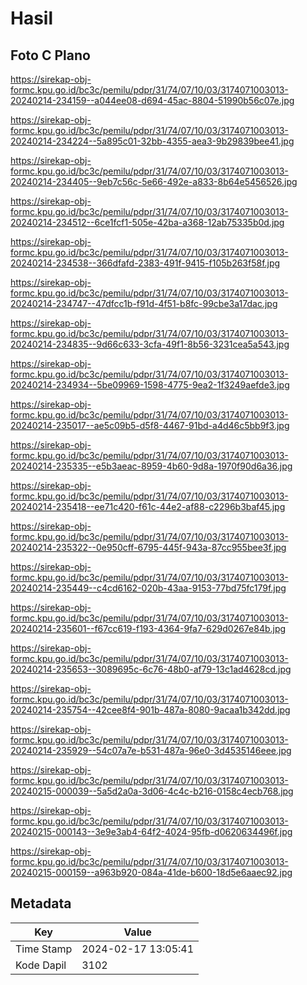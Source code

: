 # Hasil

## Foto C Plano

https://sirekap-obj-formc.kpu.go.id/bc3c/pemilu/pdpr/31/74/07/10/03/3174071003013-20240214-234159--a044ee08-d694-45ac-8804-51990b56c07e.jpg

https://sirekap-obj-formc.kpu.go.id/bc3c/pemilu/pdpr/31/74/07/10/03/3174071003013-20240214-234224--5a895c01-32bb-4355-aea3-9b29839bee41.jpg

https://sirekap-obj-formc.kpu.go.id/bc3c/pemilu/pdpr/31/74/07/10/03/3174071003013-20240214-234405--9eb7c56c-5e66-492e-a833-8b64e5456526.jpg

https://sirekap-obj-formc.kpu.go.id/bc3c/pemilu/pdpr/31/74/07/10/03/3174071003013-20240214-234512--6ce1fcf1-505e-42ba-a368-12ab75335b0d.jpg

https://sirekap-obj-formc.kpu.go.id/bc3c/pemilu/pdpr/31/74/07/10/03/3174071003013-20240214-234538--366dfafd-2383-491f-9415-f105b263f58f.jpg

https://sirekap-obj-formc.kpu.go.id/bc3c/pemilu/pdpr/31/74/07/10/03/3174071003013-20240214-234747--47dfcc1b-f91d-4f51-b8fc-99cbe3a17dac.jpg

https://sirekap-obj-formc.kpu.go.id/bc3c/pemilu/pdpr/31/74/07/10/03/3174071003013-20240214-234835--9d66c633-3cfa-49f1-8b56-3231cea5a543.jpg

https://sirekap-obj-formc.kpu.go.id/bc3c/pemilu/pdpr/31/74/07/10/03/3174071003013-20240214-234934--5be09969-1598-4775-9ea2-1f3249aefde3.jpg

https://sirekap-obj-formc.kpu.go.id/bc3c/pemilu/pdpr/31/74/07/10/03/3174071003013-20240214-235017--ae5c09b5-d5f8-4467-91bd-a4d46c5bb9f3.jpg

https://sirekap-obj-formc.kpu.go.id/bc3c/pemilu/pdpr/31/74/07/10/03/3174071003013-20240214-235335--e5b3aeac-8959-4b60-9d8a-1970f90d6a36.jpg

https://sirekap-obj-formc.kpu.go.id/bc3c/pemilu/pdpr/31/74/07/10/03/3174071003013-20240214-235418--ee71c420-f61c-44e2-af88-c2296b3baf45.jpg

https://sirekap-obj-formc.kpu.go.id/bc3c/pemilu/pdpr/31/74/07/10/03/3174071003013-20240214-235322--0e950cff-6795-445f-943a-87cc955bee3f.jpg

https://sirekap-obj-formc.kpu.go.id/bc3c/pemilu/pdpr/31/74/07/10/03/3174071003013-20240214-235449--c4cd6162-020b-43aa-9153-77bd75fc179f.jpg

https://sirekap-obj-formc.kpu.go.id/bc3c/pemilu/pdpr/31/74/07/10/03/3174071003013-20240214-235601--f67cc619-f193-4364-9fa7-629d0267e84b.jpg

https://sirekap-obj-formc.kpu.go.id/bc3c/pemilu/pdpr/31/74/07/10/03/3174071003013-20240214-235653--3089695c-6c76-48b0-af79-13c1ad4628cd.jpg

https://sirekap-obj-formc.kpu.go.id/bc3c/pemilu/pdpr/31/74/07/10/03/3174071003013-20240214-235754--42cee8f4-901b-487a-8080-9acaa1b342dd.jpg

https://sirekap-obj-formc.kpu.go.id/bc3c/pemilu/pdpr/31/74/07/10/03/3174071003013-20240214-235929--54c07a7e-b531-487a-96e0-3d4535146eee.jpg

https://sirekap-obj-formc.kpu.go.id/bc3c/pemilu/pdpr/31/74/07/10/03/3174071003013-20240215-000039--5a5d2a0a-3d06-4c4c-b216-0158c4ecb768.jpg

https://sirekap-obj-formc.kpu.go.id/bc3c/pemilu/pdpr/31/74/07/10/03/3174071003013-20240215-000143--3e9e3ab4-64f2-4024-95fb-d0620634496f.jpg

https://sirekap-obj-formc.kpu.go.id/bc3c/pemilu/pdpr/31/74/07/10/03/3174071003013-20240215-000159--a963b920-084a-41de-b600-18d5e6aaec92.jpg


## Metadata

| Key        | Value               |
| ---------- | ------------------- |
| Time Stamp | 2024-02-17 13:05:41 |
| Kode Dapil | 3102                |



